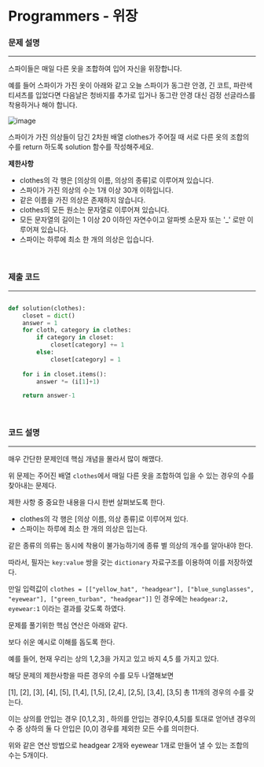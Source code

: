 # Programmers - 위장


### 문제 설명
---
스파이들은 매일 다른 옷을 조합하여 입어 자신을 위장합니다.

예를 들어 스파이가 가진 옷이 아래와 같고 오늘 스파이가 동그란 안경, 긴 코트, 파란색 티셔츠를 입었다면 다음날은 청바지를 추가로 입거나 동그란 안경 대신 검정 선글라스를 착용하거나 해야 합니다.

![image](https://user-images.githubusercontent.com/33051018/83226689-82964b00-a1bd-11ea-9646-95e022b2d57b.png)

스파이가 가진 의상들이 담긴 2차원 배열 clothes가 주어질 때 서로 다른 옷의 조합의 수를 return 하도록 solution 함수를 작성해주세요.

**제한사항**
- clothes의 각 행은 [의상의 이름, 의상의 종류]로 이루어져 있습니다.
- 스파이가 가진 의상의 수는 1개 이상 30개 이하입니다.
- 같은 이름을 가진 의상은 존재하지 않습니다.
- clothes의 모든 원소는 문자열로 이루어져 있습니다.
- 모든 문자열의 길이는 1 이상 20 이하인 자연수이고 알파벳 소문자 또는 '_' 로만 이루어져 있습니다.
- 스파이는 하루에 최소 한 개의 의상은 입습니다.

<br>

### 제출 코드
---
```python

def solution(clothes):
    closet = dict()
    answer = 1
    for cloth, category in clothes:
        if category in closet:
            closet[category] += 1
        else:
            closet[category] = 1
    
    for i in closet.items():
        answer *= (i[1]+1)

    return answer-1
```

<br>

### 코드 설명
---

매우 간단한 문제인데 핵심 개념을 몰라서 많이 해맸다.

위 문제는 주어진 배열 `clothes`에서 매일 다른 옷을 조합하여 입을 수 있는 경우의 수를 찾아내는 문제다.

제한 사항 중 중요한 내용을 다시 한번 살펴보도록 한다.

- clothes의 각 행은 [의상 이름, 의상 종류]로 이루어져 있다.
- 스파이는 하루에 최소 한 개의 의상은 입는다.

같은 종류의 의류는 동시에 착용이 불가능하기에 종류 별 의상의 개수를 알아내야 한다.

따라서, 필자는 `key:value` 쌍을 갖는 `dictionary` 자료구조를 이용하여 이를 저장하였다.

만일 입력값이 `clothes = [["yellow_hat", "headgear"], ["blue_sunglasses", "eyewear"], ["green_turban", "headgear"]]` 인 경우에는 `headgear:2, eyewear:1` 이라는 결과를 갖도록 하였다.

문제를 풀기위한 핵심 연산은 아래와 같다.

보다 쉬운 예시로 이해를 돕도록 한다.

예를 들어, 현재 우리는 상의 1,2,3을 가지고 있고 바지 4,5 를 가지고 있다.

해당 문제의 제한사항을 따른 경우의 수를 모두 나열해보면

[1], [2], [3], [4], [5], [1,4], [1,5], [2,4], [2,5], [3,4], [3,5] 총 11개의 경우의 수를 갖는다.

이는 상의를 안입는 경우 [0,1,2,3] , 하의를 안입는 경우[0,4,5]를 토대로 얻어낸 경우의 수 중 상하의 둘 다 안입은 [0,0] 경우를 제외한 모든 수를 의미한다.

위와 같은 연산 방법으로 headgear 2개와 eyewear 1개로 만들어 낼 수 있는 조합의 수는 5개이다.







